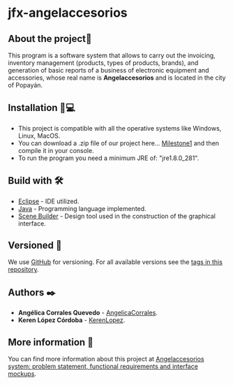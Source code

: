 # jfx-angelaccesorios

## About the project🚀
This program is a software system that allows to carry out the invoicing, inventory management (products, types of products, brands), and generation of basic reports of a business of electronic equipment and accessories, whose real name is **Angelaccesorios** and is located in the city of Popayán.

## Installation 🔧💻
* This project is compatible with all the operative systems like Windows, Linux, MacOS.
* You can download a .zip file of our project here... [Milestone1](https://github.com/AngelicaCorrales/jfx-angelaccesorios/tags/Milestone1) and then compile it in your console. 
* To run the program you need a minimum JRE of: "jre1.8.0_281". 
    
## Build with 🛠️
* [Eclipse](https://www.eclipse.org/downloads/) - IDE utilized.
* [Java](https://www.oracle.com/co/java/technologies/javase/javase-jdk8-downloads.html) - Programming language implemented.
* [Scene Builder](https://gluonhq.com/products/scene-builder/) - Design tool used in the construction of the graphical interface.

## Versioned 📌
We use [GitHub](http://github.com/) for versioning. For all available versions see the [tags in this repository](https://github.com/AngelicaCorrales/jfx-angelaccesorios/tags).

## Authors ✒️
* **Angélica Corrales Quevedo** - [AngelicaCorrales](https://github.com/AngelicaCorrales).
* **Keren López Córdoba** - [KerenLopez](https://github.com/KerenLopez).

## More information 📖
You can find more information about this project at [Angelaccesorios system: problem statement, functional requirements and interface mockups](https://drive.google.com/file/d/1Q67dY-4iycG8jGBXyyDgOihuf_WUEY7I/view?usp=sharing).
